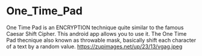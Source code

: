 # One_Time_Pad
One Time Pad is an ENCRYPTION technique quite similar to the famous Caesar Shift Cipher. This android app allows you to use it.
The One Time Pad thecnique also known as throwable mask, basically shift each character of a text by a random value.
https://zupimages.net/up/23/13/vgag.jpeg
